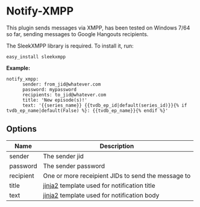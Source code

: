 # Notify-XMPP
This plugin sends messages via XMPP, has been tested on Windows 7/64 so far, sending messages to Google Hangouts recipients.

The SleekXMPP library is required. To install it, run:

```
easy_install sleekxmpp
```

**Example:**

```
notify_xmpp:
      sender: from_jid@whatever.com
      password: mypassword
      recipients: to_jid@whatever.com
      title: 'New episode(s)!'
      text: '{{series_name}} {{tvdb_ep_id|default(series_id)}}{% if tvdb_ep_name|default(False) %}: {{tvdb_ep_name}}{% endif %}'
```

## Options

| **Name** | **Description** |
| --- | --- |
| sender | The sender jid |
| password | The sender password |
| recipient | One or more receipient JIDs to send the message to |
| title | [jinja2](/Plugins/set#DynamicFormatting) template used for notification title |
| text | [jinja2](/Plugins/set#DynamicFormatting) template used for notification body |

